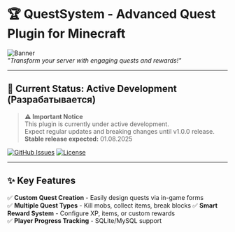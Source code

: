 # 🏆 QuestSystem - Advanced Quest Plugin for Minecraft

![Banner](https://topkvestov.ru/storage/app/uploads/public/60a/3a2/740/60a3a27405a93571460415.jpg)  
*"Transform your server with engaging quests and rewards!"*

---

## 🚧 Current Status: Active Development (Разрабатывается)
> **⚠️ Important Notice**  
> This plugin is currently under active development.  
> Expect regular updates and breaking changes until v1.0.0 release.  
> **Stable release expected:** 01.08.2025

[![GitHub Issues](https://img.shields.io/github/issues/cryptophpman/QuestSystem?color=red)](https://github.com/cryptophpman/QuestSystem/issues)
[![License](https://img.shields.io/badge/license-GPLv3-blue)](LICENSE)

---

## ✨ Key Features
✅ **Custom Quest Creation** - Easily design quests via in-game forms  
✅ **Multiple Quest Types** - Kill mobs, collect items, break blocks 
✅ **Smart Reward System** - Configure XP, items, or custom rewards  
✅ **Player Progress Tracking** - SQLite/MySQL support  
